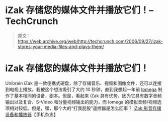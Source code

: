# iZak 存储您的媒体文件并播放它们！–TechCrunch

> 原文：<https://web.archive.org/web/http://techcrunch.com/2006/09/27/izak-stores-your-media-files-and-plays-them/>

# iZak 存储您的媒体文件并播放它们！

Unibrain iZak 是一款便携式硬盘，除了存储音乐、视频和图像文件，还可以连接到电视上播放。我被这个想法吸引了大约 10 秒钟，直到我想起一年前 [Iomega](https://web.archive.org/web/20210116030009/http://www.iomega.com/direct/products/family.jsp?FOLDER%3C%3Efolder_id=40530945&ASSORTMENT%3C%3East_id=63191&bmUID=1159386046481) 制作了基本相同的设备，剧本。但是，看起来 iZak 具有优势，因为它具有数字音频输出以及复合、S-Video 和分量视频输出的能力，而 Iomega 的模拟音频/视频选项相对较低。但是，嘿，那个大的“打我屁股”遥控器是怎么回事？
[iZak:影音存储设备和播放器](https://web.archive.org/web/20210116030009/http://www.mobilemag.com/content/100/349/C9788/)【手机杂志】